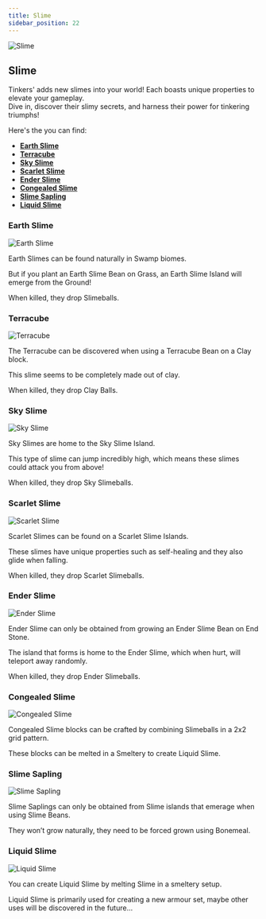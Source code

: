 ```yaml
---
title: Slime
sidebar_position: 22
---
```


![Slime](../../_assets/images/tinkers-slime.png)

## Slime

Tinkers' adds new slimes into your world! Each boasts unique properties to elevate your gameplay.  
Dive in, discover their slimy secrets, and harness their power for tinkering triumphs!

Here's the you can find: 
 - [**Earth Slime**](#earth-slime)
 - [**Terracube**](#terracube)
 - [**Sky Slime**](#sky-slime)
 - [**Scarlet Slime**](#scarlet-slime)
 - [**Ender Slime**](#ender-slime)
 - [**Congealed Slime**](#congealed-slime)
 - [**Slime Sapling**](#slime-sapling)
 - [**Liquid Slime**](#liquid-slime)


### Earth Slime

![Earth Slime](../../_assets/images/tinkers-earth_slime.png)

Earth Slimes can be found naturally in Swamp biomes. 

But if you plant an Earth Slime Bean on Grass, an Earth Slime Island will emerge from the Ground!

When killed, they drop Slimeballs.

### Terracube

![Terracube](../../_assets/images/tinkers-terracube.png)

The Terracube can be discovered when using a Terracube Bean on a Clay block.

This slime seems to be completely made out of clay.

When killed, they drop Clay Balls.

### Sky Slime

![Sky Slime](../../_assets/images/tinkers-sky_slime.png)

Sky Slimes are home to the Sky Slime Island. 

This type of slime can jump incredibly high, which means these slimes could attack you from above!

When killed, they drop Sky Slimeballs.

### Scarlet Slime

![Scarlet Slime](../../_assets/images/tinkers-scarlet_slime.png)

Scarlet Slimes can be found on a Scarlet Slime Islands.

These slimes have unique properties such as self-healing and they also glide when falling.

When killed, they drop Scarlet Slimeballs.

### Ender Slime

![Ender Slime](../../_assets/images/tinkers-ender_slime.png)

Ender Slime can only be obtained from growing an Ender Slime Bean on End Stone.

The island that forms is home to the Ender Slime, which when hurt, will teleport away randomly.

When killed, they drop Ender Slimeballs.

### Congealed Slime

![Congealed Slime](../../_assets/images/tinkers-congealed_slime.png)

Congealed Slime blocks can be crafted by combining Slimeballs in a 2x2 grid pattern.

These blocks can be melted in a Smeltery to create Liquid Slime.

### Slime Sapling

![Slime Sapling](../../_assets/images/tinkers-slime_sapling.png)

Slime Saplings can only be obtained from Slime islands that emerage when using Slime Beans.

They won’t grow naturally, they need to be forced grown using Bonemeal.

### Liquid Slime

![Liquid Slime](../../_assets/images/tinkers-liquid_slime.png)

You can create Liquid Slime by melting Slime in a smeltery setup.

Liquid Slime is primarily used for creating a new armour set, maybe other uses will be discovered in the future...